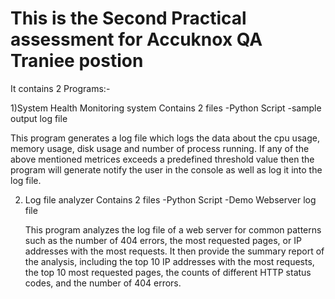 <h1>This is the Second Practical assessment for Accuknox QA Traniee postion</h1>
It contains 2 Programs:-


1)System Health Monitoring system
  Contains 2 files
    -Python Script
    -sample output log file

  This program generates a log file which logs the data about the cpu usage, memory usage, disk usage and number of process running.
  If any of the above mentioned metrices exceeds a predefined threshold value then the program will generate notify the user in the console as well as log it into the log file.
  

2) Log file analyzer
   Contains 2 files
     -Python Script
     -Demo Webserver log file

   This program analyzes the log file of a web server for common patterns such as the number of 404 errors, the most requested pages, or IP addresses with the most requests.
   It then provide the summary report of the analysis, including the top 10 IP addresses with the most requests, the top 10 most requested pages, the counts of different HTTP status codes, and the number of 404 errors.
